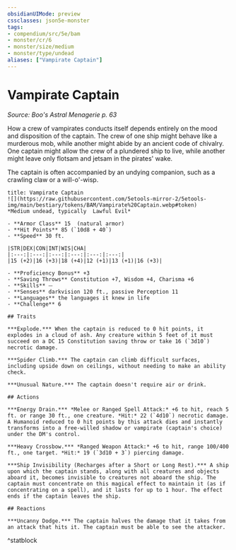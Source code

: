 ```yaml
---
obsidianUIMode: preview
cssclasses: json5e-monster
tags:
- compendium/src/5e/bam
- monster/cr/6
- monster/size/medium
- monster/type/undead
aliases: ["Vampirate Captain"]
---
```

# Vampirate Captain
*Source: Boo's Astral Menagerie p. 63*  

How a crew of vampirates conducts itself depends entirely on the mood and disposition of the captain. The crew of one ship might behave like a murderous mob, while another might abide by an ancient code of chivalry. One captain might allow the crew of a plundered ship to live, while another might leave only flotsam and jetsam in the pirates' wake.

The captain is often accompanied by an undying companion, such as a crawling claw or a will-o'-wisp.

```ad-statblock
title: Vampirate Captain
![](https://raw.githubusercontent.com/5etools-mirror-2/5etools-img/main/bestiary/tokens/BAM/Vampirate%20Captain.webp#token)
*Medium undead, typically  Lawful Evil*

- **Armor Class** 15  (natural armor)
- **Hit Points** 85 (`10d8 + 40`)
- **Speed** 30 ft.

|STR|DEX|CON|INT|WIS|CHA|
|:---:|:---:|:---:|:---:|:---:|:---:|
|15 (+2)|16 (+3)|18 (+4)|12 (+1)|13 (+1)|16 (+3)|

- **Proficiency Bonus** +3
- **Saving Throws** Constitution +7, Wisdom +4, Charisma +6
- **Skills** ⏤
- **Senses** darkvision 120 ft., passive Perception 11
- **Languages** the languages it knew in life
- **Challenge** 6

## Traits

***Explode.*** When the captain is reduced to 0 hit points, it explodes in a cloud of ash. Any creature within 5 feet of it must succeed on a DC 15 Constitution saving throw or take 16 (`3d10`) necrotic damage.

***Spider Climb.*** The captain can climb difficult surfaces, including upside down on ceilings, without needing to make an ability check.

***Unusual Nature.*** The captain doesn't require air or drink.

## Actions

***Energy Drain.*** *Melee or Ranged Spell Attack:* +6 to hit, reach 5 ft. or range 30 ft., one creature. *Hit:* 22 (`4d10`) necrotic damage. A Humanoid reduced to 0 hit points by this attack dies and instantly transforms into a free-willed shadow or vampirate (captain's choice) under the DM's control.

***Heavy Crossbow.*** *Ranged Weapon Attack:* +6 to hit, range 100/400 ft., one target. *Hit:* 19 (`3d10 + 3`) piercing damage.

***Ship Invisibility (Recharges after a Short or Long Rest).*** A ship upon which the captain stands, along with all creatures and objects aboard it, becomes invisible to creatures not aboard the ship. The captain must concentrate on this magical effect to maintain it (as if concentrating on a spell), and it lasts for up to 1 hour. The effect ends if the captain leaves the ship.

## Reactions

***Uncanny Dodge.*** The captain halves the damage that it takes from an attack that hits it. The captain must be able to see the attacker.
```
^statblock